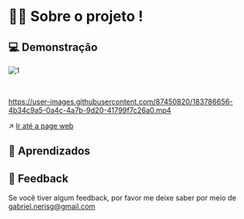 
# 🧑‍💻 Sobre o projeto !




## 💻 Demonstração

![1](https://user-images.githubusercontent.com/87450820/183792172-e01886f9-28cb-4cba-8da4-696303ad1810.png)

<br>

https://user-images.githubusercontent.com/87450820/183786656-4b34c9a5-0a4c-4a7b-9d20-41799f7c26a0.mp4




↗️ <a href="https://gabriel-neriss.github.io/SpaceCrem-Mobile-First/">Ir até a page web </a>

## 🧠 Aprendizados


## 👀 Feedback

Se você tiver algum feedback, por favor me deixe saber por meio de gabriel.nerisg@gmail.com
